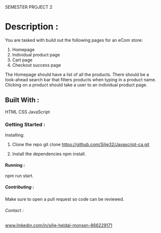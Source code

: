 SEMESTER PROJECT 2

# Description :
You are tasked with build out the following pages for an eCom store:
01. Homepage
02. Individual product page
03. Cart page
04. Checkout success page
                
The Homepage should have a list of all the products. There should be a look-ahead 
search bar that filters products when typing in a product name. Clicking on a 
product should take a user to an individual product page.

## Built With : 
HTML
CSS
JavaScript

### Getting Started :
Installing:
01. Clone the repo
git clone https://github.com/Silje32/Javascript-ca.git

02. Install the dependencies
npm install.

#### Running :
npm run start.

##### Contributing : 
Make sure to open a pull request so code can be reviewed.

###### Contact :
www.linkedin.com/in/silje-heldal-monsen-866229171


